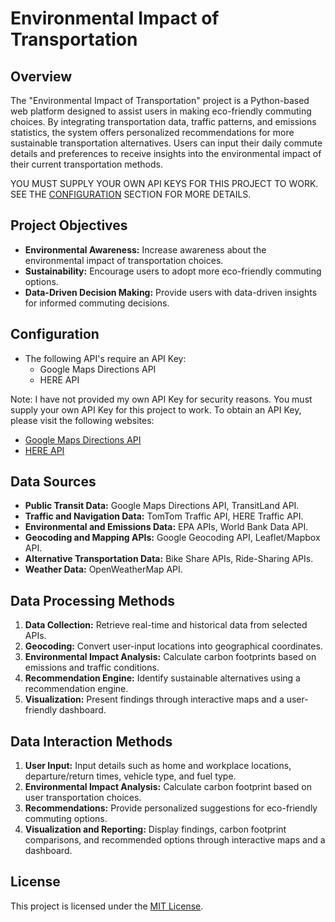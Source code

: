 # Environmental Impact of Transportation

## Overview

The "Environmental Impact of Transportation" project is a Python-based web platform designed to assist users in making eco-friendly commuting choices. By integrating transportation data, traffic patterns, and emissions statistics, the system offers personalized recommendations for more sustainable transportation alternatives. Users can input their daily commute details and preferences to receive insights into the environmental impact of their current transportation methods.

YOU MUST SUPPLY YOUR OWN API KEYS FOR THIS PROJECT TO WORK. SEE THE [CONFIGURATION](#configuration) SECTION FOR MORE DETAILS.

## Project Objectives

- **Environmental Awareness:** Increase awareness about the environmental impact of transportation choices.
- **Sustainability:** Encourage users to adopt more eco-friendly commuting options.
- **Data-Driven Decision Making:** Provide users with data-driven insights for informed commuting decisions.

## Configuration

- The following API's require an API Key:
  - Google Maps Directions API
  - HERE API

Note: I have not provided my own API Key for security reasons. You must supply your own API Key for this project to work. To obtain an API Key, please visit the following websites:

- [Google Maps Directions API](https://developers.google.com/maps/documentation/directions/get-api-key)
- [HERE API](https://developer.here.com/documentation/authentication/dev_guide/topics/api-key-credentials.html)

## Data Sources

- **Public Transit Data:** Google Maps Directions API, TransitLand API.
- **Traffic and Navigation Data:** TomTom Traffic API, HERE Traffic API.
- **Environmental and Emissions Data:** EPA APIs, World Bank Data API.
- **Geocoding and Mapping APIs:** Google Geocoding API, Leaflet/Mapbox API.
- **Alternative Transportation Data:** Bike Share APIs, Ride-Sharing APIs.
- **Weather Data:** OpenWeatherMap API.

## Data Processing Methods

1. **Data Collection:** Retrieve real-time and historical data from selected APIs.
2. **Geocoding:** Convert user-input locations into geographical coordinates.
3. **Environmental Impact Analysis:** Calculate carbon footprints based on emissions and traffic conditions.
4. **Recommendation Engine:** Identify sustainable alternatives using a recommendation engine.
5. **Visualization:** Present findings through interactive maps and a user-friendly dashboard.

## Data Interaction Methods

1. **User Input:** Input details such as home and workplace locations, departure/return times, vehicle type, and fuel type.
2. **Environmental Impact Analysis:** Calculate carbon footprint based on user transportation choices.
3. **Recommendations:** Provide personalized suggestions for eco-friendly commuting options.
4. **Visualization and Reporting:** Display findings, carbon footprint comparisons, and recommended options through interactive maps and a dashboard.

## License

This project is licensed under the [MIT License](LICENSE).
